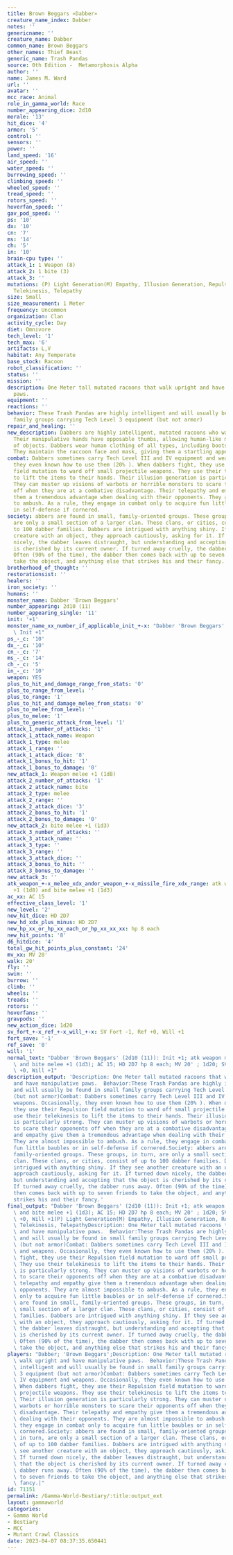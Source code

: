 ```yaml
---
title: Brown Beggars «Dabber»
creature_name_index: Dabber
notes: ''
genericname: ''
creature_name: Dabber
common_name: Brown Beggars
other_names: Thief Beast
generic_name: Trash Pandas
source: 0th Edition -  Metamorphosis Alpha
author: ''
name: James M. Ward
url: ''
avatar: ''
mcc_race: Animal
role_in_gamma_world: Race
number_appearing_dice: 2d10
morale: '13'
hit_dice: '4'
armor: '5'
control: ''
sensors: ''
power: ''
land_speed: '16'
air_speed: ''
water_speed: ''
burrowing_speed: ''
climbing_speed: ''
wheeled_speed: ''
tread_speed: ''
rotors_speed: ''
hoverfan_speed: ''
gav_pod_speed: ''
ps: '10'
dx: '10'
cn: '7'
ms: '14'
ch: '5'
in: '10'
brain-cpu type: ''
attack_1: 1 Weapon (8)
attack_2: 1 bite (3)
attack_3: ''
mutations: (P) Light Generation(M) Empathy, Illusion Generation, Repulsion Field,
  Telekinesis, Telepathy
size: Small
size_measurement: 1 Meter
frequency: Uncommon
organization: Clan
activity_cycle: Day
diet: Omnivore
tech_level: '1'
tech_max: '6'
artifacts: L,V
habitat: Any Temperate
base_stock: Racoon
robot_classification: ''
status: ''
mission: ''
description: One Meter tall mutated racoons that walk upright and have manipulative
  paws.
equipment: ''
reactions: ''
behavior: These Trash Pandas are highly intelligent and will usually be found in small
  family groups carrying Tech Level 3 equipment (but not armor)
repair_and_healing: ''
new_description: Dabbers are highly intelligent, mutated racoons who walk upright.
  Their manipulative hands have opposable thumbs, allowing human-like manipulation
  of objects. Dabbers wear human clothing of all types, including boots and shoes.
  They maintain the raccoon face and mask, giving them a startling appearance.
combat: Dabbers sometimes carry Tech Level III and IV equipment and weapons. Occasionally,
  they even known how to use them (20% ). When dabbers fight, they use their Repulsion
  field mutation to ward off small projectile weapons. They use their telekinesis
  to lift the items to their hands. Their illusion generation is particularly strong.
  They can muster up visions of warbots or horrible monsters to scare their opponents
  off when they are at a combative disadvantage. Their telepathy and empathy give
  them a tremendous advantage when dealing with their opponents. They are almost impossible
  to ambush. As a rule, they engage in combat only to acquire fun little baubles or
  in self-defense if cornered.
society: abbers are found in small, family-oriented groups. These groups, in turn,
  are only a small section of a larger clan. These clans, or cities, consist of up
  to 100 dabber families. Dabbers are intrigued with anything shiny. If they see another
  creature with an object, they approach cautiously, asking for it. If turned down
  nicely, the dabber leaves distraught, but understanding and accepting that the object
  is cherished by its current owner. If turned away cruelly, the dabber runs away.
  Often (90% of the time), the dabber then comes back with up to seven friends to
  take the object, and anything else that strikes his and their fancy.
brotherhood_of_thought: ''
restorationsist: ''
healers: ''
iron_society: ''
humans: ''
monster_name: Dabber 'Brown Beggars'
number_appearing: 2d10 (11)
number_appearing_single: '11'
init: '+1'
monster_name_xx_number_if_applicable_init_+-x: "Dabber 'Brown Beggars' (2d10 (11)):\
  \ Init +1"
ps_-_c: '10'
dx_-_c: '10'
cn_-_c: '7'
ms_-_c: '14'
ch_-_c: '5'
in_-_c: '10'
weapon: YES
plus_to_hit_and_damage_range_from_stats: '0'
plus_to_range_from_level: ''
plus_to_range: '1'
plus_to_hit_and_damage_melee_from_stats: '0'
plus_to_melee_from_level: ''
plus_to_melee: '1'
plus_to_generic_attack_from_level: '1'
attack_1_number_of_attacks: '1'
attack_1_attack_name: Weapon
attack_1_type: melee
attack_1_range: ''
attack_1_attack_dice: '8'
attack_1_bonus_to_hit: '1'
attack_1_bonus_to_damage: '0'
new_attack_1: Weapon melee +1 (1d8)
attack_2_number_of_attacks: '1'
attack_2_attack_name: bite
attack_2_type: melee
attack_2_range: ''
attack_2_attack_dice: '3'
attack_2_bonus_to_hit: '1'
attack_2_bonus_to_damage: '0'
new_attack_2: bite melee +1 (1d3)
attack_3_number_of_attacks: ''
attack_3_attack_name: ''
attack_3_type: ''
attack_3_range: ''
attack_3_attack_dice: ''
attack_3_bonus_to_hit: ''
attack_3_bonus_to_damage: ''
new_attack_3: ''
atk_weapon_+-x_melee_xdx_andor_weapon_+-x_missile_fire_xdx_range: atk weapon melee
  +1 (1d8) and bite melee +1 (1d3)
ac_xx: AC 15
effective_class_level: '1'
new_level: '2'
new_hit_dice: HD 2D7
new_hd_xdx_plus_minus: HD 2D7
new_hp_xx_or_hp_xx_each_or_hp_xx_xx_xx: hp 8 each
new_hit_points: '8'
d6_hitdice: '4'
total_gw_hit_points_plus_constant: '24'
mv_xx: MV 20'
walk: 20'
fly: ''
swim: ''
burrow: ''
climb: ''
wheels: ''
treads: ''
rotors: ''
hoverfans: ''
gravpods: ''
new_action_dice: 1d20
sv_fort_+-x_ref_+-x_will_+-x: SV Fort -1, Ref +0, Will +1
fort_save: '-1'
ref_save: '0'
will: '1'
normal_text: "Dabber 'Brown Beggars' (2d10 (11)): Init +1; atk weapon melee +1 (1d8)\
  \ and bite melee +1 (1d3); AC 15; HD 2D7 hp 8 each; MV 20' ; 1d20; SV Fort -1, Ref\
  \ +0, Will +1"
description_output: 'Description: One Meter tall mutated racoons that walk upright
  and have manipulative paws.  Behavior:These Trash Pandas are highly intelligent
  and will usually be found in small family groups carrying Tech Level 3 equipment
  (but not armor)Combat: Dabbers sometimes carry Tech Level III and IV equipment and
  weapons. Occasionally, they even known how to use them (20% ). When dabbers fight,
  they use their Repulsion field mutation to ward off small projectile weapons. They
  use their telekinesis to lift the items to their hands. Their illusion generation
  is particularly strong. They can muster up visions of warbots or horrible monsters
  to scare their opponents off when they are at a combative disadvantage. Their telepathy
  and empathy give them a tremendous advantage when dealing with their opponents.
  They are almost impossible to ambush. As a rule, they engage in combat only to acquire
  fun little baubles or in self-defense if cornered.Society: abbers are found in small,
  family-oriented groups. These groups, in turn, are only a small section of a larger
  clan. These clans, or cities, consist of up to 100 dabber families. Dabbers are
  intrigued with anything shiny. If they see another creature with an object, they
  approach cautiously, asking for it. If turned down nicely, the dabber leaves distraught,
  but understanding and accepting that the object is cherished by its current owner.
  If turned away cruelly, the dabber runs away. Often (90% of the time), the dabber
  then comes back with up to seven friends to take the object, and anything else that
  strikes his and their fancy.'
final_output: "Dabber 'Brown Beggars' (2d10 (11)): Init +1; atk weapon melee +1 (1d8)\
  \ and bite melee +1 (1d3); AC 15; HD 2D7 hp 8 each; MV 20' ; 1d20; SV Fort -1, Ref\
  \ +0, Will +1(P) Light Generation(M) Empathy, Illusion Generation, Repulsion Field,\
  \ Telekinesis, TelepathyDescription: One Meter tall mutated racoons that walk upright\
  \ and have manipulative paws.  Behavior:These Trash Pandas are highly intelligent\
  \ and will usually be found in small family groups carrying Tech Level 3 equipment\
  \ (but not armor)Combat: Dabbers sometimes carry Tech Level III and IV equipment\
  \ and weapons. Occasionally, they even known how to use them (20% ). When dabbers\
  \ fight, they use their Repulsion field mutation to ward off small projectile weapons.\
  \ They use their telekinesis to lift the items to their hands. Their illusion generation\
  \ is particularly strong. They can muster up visions of warbots or horrible monsters\
  \ to scare their opponents off when they are at a combative disadvantage. Their\
  \ telepathy and empathy give them a tremendous advantage when dealing with their\
  \ opponents. They are almost impossible to ambush. As a rule, they engage in combat\
  \ only to acquire fun little baubles or in self-defense if cornered.Society: abbers\
  \ are found in small, family-oriented groups. These groups, in turn, are only a\
  \ small section of a larger clan. These clans, or cities, consist of up to 100 dabber\
  \ families. Dabbers are intrigued with anything shiny. If they see another creature\
  \ with an object, they approach cautiously, asking for it. If turned down nicely,\
  \ the dabber leaves distraught, but understanding and accepting that the object\
  \ is cherished by its current owner. If turned away cruelly, the dabber runs away.\
  \ Often (90% of the time), the dabber then comes back with up to seven friends to\
  \ take the object, and anything else that strikes his and their fancy."
players: "Dabber; 'Brown Beggars';Description: One Meter tall mutated racoons that\
  \ walk upright and have manipulative paws.  Behavior:These Trash Pandas are highly\
  \ intelligent and will usually be found in small family groups carrying Tech Level\
  \ 3 equipment (but not armor)Combat: Dabbers sometimes carry Tech Level III and\
  \ IV equipment and weapons. Occasionally, they even known how to use them (20% ).\
  \ When dabbers fight, they use their Repulsion field mutation to ward off small\
  \ projectile weapons. They use their telekinesis to lift the items to their hands.\
  \ Their illusion generation is particularly strong. They can muster up visions of\
  \ warbots or horrible monsters to scare their opponents off when they are at a combative\
  \ disadvantage. Their telepathy and empathy give them a tremendous advantage when\
  \ dealing with their opponents. They are almost impossible to ambush. As a rule,\
  \ they engage in combat only to acquire fun little baubles or in self-defense if\
  \ cornered.Society: abbers are found in small, family-oriented groups. These groups,\
  \ in turn, are only a small section of a larger clan. These clans, or cities, consist\
  \ of up to 100 dabber families. Dabbers are intrigued with anything shiny. If they\
  \ see another creature with an object, they approach cautiously, asking for it.\
  \ If turned down nicely, the dabber leaves distraught, but understanding and accepting\
  \ that the object is cherished by its current owner. If turned away cruelly, the\
  \ dabber runs away. Often (90% of the time), the dabber then comes back with up\
  \ to seven friends to take the object, and anything else that strikes his and their\
  \ fancy.|"
id: 71151
permalink: /Gamma-World-Bestiary/:title:output_ext
layout: gammaworld
categories:
- Gamma World
- Bestiary
- MCC
- Mutant Crawl Classics
date: 2023-04-07 08:37:35.650441
---
```

